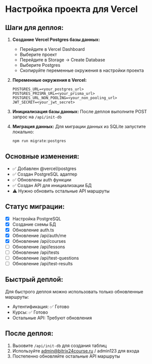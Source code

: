 # Настройка проекта для Vercel

## Шаги для деплоя:

1. **Создание Vercel Postgres базы данных:**
   - Перейдите в Vercel Dashboard
   - Выберите проект
   - Перейдите в Storage -> Create Database
   - Выберите Postgres
   - Скопируйте переменные окружения в настройки проекта

2. **Переменные окружения в Vercel:**
   ```
   POSTGRES_URL=<your_postgres_url>
   POSTGRES_PRISMA_URL=<your_prisma_url>
   POSTGRES_URL_NON_POOLING=<your_non_pooling_url>
   JWT_SECRET=<your_jwt_secret>
   ```

3. **Инициализация базы данных:**
   После деплоя выполните POST запрос на `/api/init-db`

4. **Миграция данных:**
   Для миграции данных из SQLite запустите локально:
   ```bash
   npm run migrate:postgres
   ```

## Основные изменения:

- ✅ Добавлен @vercel/postgres
- ✅ Создан PostgreSQL адаптер
- ✅ Обновлены auth функции
- ✅ Создан API для инициализации БД
- ⚠️ Нужно обновить остальные API маршруты

## Статус миграции:

- [x] Настройка PostgreSQL
- [x] Создание схемы БД
- [x] Обновление auth.ts
- [x] Обновление /api/auth/me
- [x] Обновление /api/courses
- [ ] Обновление /api/lessons
- [ ] Обновление /api/tests
- [ ] Обновление /api/test-questions
- [ ] Обновление /api/test-results

## Быстрый деплой:

Для быстрого деплоя можно использовать только обновленные маршруты:
- Аутентификация: ✅ Готово
- Курсы: ✅ Готово
- Остальные API: Требуют обновления

## После деплоя:

1. Вызовите `/api/init-db` для создания таблиц
2. Используйте admin@bitrix24course.ru / admin123 для входа
3. Постепенно обновляйте остальные API маршруты